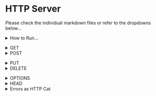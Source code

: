 <h1>HTTP Server</h1>
<p>Please check the individual markdown files or refer to the dropdowns below...</p>
<details>
                <summary>How to Run...</summary>
                    <!-- Space -->

`javac ./*.java ./threads/*.java ; java SocketServer.java` on the root level of `/HTTPServer`</details>
<details>
                <summary>GET</summary>
                    <!-- Space -->

---

# Supported MIME Types

Technically, this server has no restrictions on what MIME types are restricted. 

    contentType = Files.probeContentType(file.toPath());    // automatically convert filename to `Content-Type` form

Here are some examples of what can be fetched with GET.

---

## URL: `http://localhost/example.txt`
>`text/plain`

Notice how the text file contents is fetched and displayed on the browser.

![Plain Text Image](markdown/text_plain.png)

---

## URL: `http://localhost/index.html`
>`text/html` 
>
>`image/jpeg`
>
>`image/gif`

Calling the [index HTML page](public/index.html) using `http://localhost/index.html` and then the HTML page itself is calling the [PNG image](public/satoru_gojo.jpg) and the [GIF image](public/jujutsu-kaisen-funny.gif) inside the HTML.

    <div id="img_container">
        <!-- HTML Q4 -->
        <img src="./satoru_gojo.jpg" alt="Main image of Satoru Gojo"/>
        <div id="img_padding"></div>
        <img src="./jujutsu-kaisen-funny.gif" alt="Funny GIF of Satoru Gojo"/>
    </div>

>The `./satoru_gojo.jpg` and `jujutsu-kaisen-funny.gif` are relative paths that is in the `/public` folder and on the same level as the `index.html`.

![Index HTML image](markdown/index_html.png)

---

## (ERROR) URL: `http://localhost/example.tx`

Notice how there is no file with the name `example.tx` within the `/public` folder. Therefore, the server returns an error code of `404 NOT FOUND` along with the corresponding HTTPCat.

![error 404 page](markdown/get_404.png)
</details>
<details>
                <summary>POST</summary>
                    <!-- Space -->

---

# Supported MIME Types

As the spec mentions, this only supports `text/plain`.

---

## URL: `http://localhost/example.txt`

Before the POST request - `public/example.txt`

    cereal is definitely not a soup

After the POST request - `public/example.txt`

![after POST request](markdown/post_after.png)

---

## (ERROR - 415) URL: `http://localhost/index.html`

![415](markdown/post_415.png)

---

## (ERROR - 404) URL: `http://localhost/index.h`

![404](markdown/post_404.png)</details>
<details>
                <summary>PUT</summary>
                    <!-- Space -->

---

## URL: `http://localhost/example.txt`

Before the PUT request (after the POST request from before)- `public/example.txt`

    cereal is definitely not a soup cereal is a soup >:(

After the PUT request on existing file - `public/example.txt`

![PUT_AFTER](markdown/put_after_OK.png)

After the PUT request on new file - `public/hot_dog.txt`

![Hot Dog](markdown/put_after_CREATED.png)

---

## Handles `404` for `FILE NOT FOUND` and `500` error for `INTERNAL SERVER ERROR`.

    catch (IOException e) {
        outputBytes = (StatusCode.INTERNAL_SERVER_ERROR.toHtml()).getBytes();
        contentType = "text/html";
        code = StatusCode.INTERNAL_SERVER_ERROR;
    } catch (Exception e) {
        outputBytes = (StatusCode.UNSUPPORTED_MEDIA_TYPE.toHtml()).getBytes();
        contentType = "text/html";
        code = StatusCode.UNSUPPORTED_MEDIA_TYPE;
    }
    
    responseHeaders.put("Content-Type", contentType);
    responseHeaders.put("Content-Length", Integer.toString(outputBytes.length));

    LOGGER.info(this.name + " - " + code.toString());
    respond(code, outputBytes, responseHeaders);
</details>
<details>
                <summary>DELETE</summary>
                    <!-- Space -->

---

## URL: `http://localhost/hot_dog.txt`

Before the DELETE request - we made the `hot_dog.txt` file under `/public` from the `PUT` request section. **Now we are going to delete it**

![DELETE AFTER](markdown/delete_after.png)

---

## Handles `404` for `FILE NOT FOUND`.

Let's try delete `hot_dog.txt` again after deleting it with the process above.

![DELETE 404](markdown/delete_404.png)</details>
<details>
                <summary>OPTIONS</summary>
                    <!-- Space -->

---

## Grabbing OPTIONS for text: `http://localhost/example.txt`

![text](markdown/options_text.png)

---

## Grabbing OPTIONS for image: `http://localhost/happy_cat.jpg`

![image](markdown/options_image.png)
</details>
<details>
                <summary>HEAD</summary>
                    <!-- Space -->

---

## URL: `http://localhost/index.html`

After the HEAD request:

![HEAD_INDEX](markdown/head_index.png)

No body is returned.

![HEAD_BODY](markdown/head_body.png)
</details>
<details>
                <summary>Errors as HTTP Cat</summary>
                    <!--- Space -->

Whenever any of these requests hit an Exception or an Error, then an Error response is sent out to the client.

# How the Error HTML is Constructed

    "<html>" + 
        "<head><title>" + this.toString() + "</title></head>" +
        "<body>" +
            "<img src=\"https://http.cat/" + code + "\" alt=\"" + code + "\">" +
        "</body>" +
    "</html>";

Then the server converts that to bytes and then sends it to the client.

---

## (404 - ERROR)

Notice how there is no file with the name `example.tx` within the `/public` folder. Therefore, the server returns an error code of `404 NOT FOUND` along with the corresponding HTTPCat.

![error 404 page](markdown/get_404.png)

## (500 - ERROR) HTML

---

![error 404 page](markdown/cat_500_html.png)

## (500 - ERROR) Preview

---

![error 404 page](markdown/cat_500.png)


</details>
